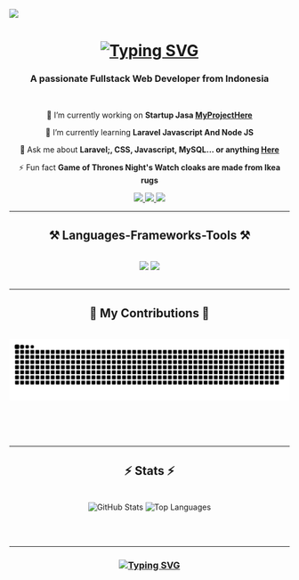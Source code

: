 <a align="right" href="https://visitorbadge.io/status?path=riskiai"><img src="https://api.visitorbadge.io/api/visitors?path=riskiai&label=VISITORS&countColor=%23263759" /></a>

<h1 align="center">
<a href="https://git.io/typing-svg"><img src="https://readme-typing-svg.herokuapp.com?font=Iner&weight=600&size=30&duration=7000&pause=1000&center=true&random=false&width=500&height=100&lines=Hi+There!%F0%9F%96%90;I'm+Riski+Ahmad+Ilham!" alt="Typing SVG" /></a>
</h1>

<h3 align="center">A passionate Fullstack Web Developer from Indonesia</h3>

<br/>

<div align="center">
 
 🔭 I’m currently working on **Startup Jasa  [MyProjectHere](https://startupdesign.my.id/)**
 
 🌱 I’m currently learning **Laravel Javascript And Node JS**

 💬 Ask me about **Laravel;, CSS, Javascript, MySQL... or anything [Here](http://riskiahmadilham.my.id/)**

 ⚡ Fun fact **Game of Thrones Night's Watch cloaks are made from Ikea rugs**
 
 </div>
 
<div align="center"> 
  <a href="mailto:riskiahmadiilham@gmail.com">
    <img src="https://img.shields.io/badge/Gmail-333333?style=for-the-badge&logo=gmail&logoColor=red" />
  </a>
  <a href="https://www.linkedin.com/in/riski-ahmad-ilham-522a49234/" target="_blank">
    <img src="https://img.shields.io/badge/LinkedIn-0077B5?style=for-the-badge&logo=linkedin&logoColor=white" target="_blank" />
  </a>
  <a href="https://riskiproject-gihtub-io-7u7c.vercel.app/" target="_blank">
     <img src="https://img.shields.io/badge/Portfolio-FF5722?style=for-the-badge&logo=todoist&logoColor=white" target="_blank" /> <!-- sqlite, safari, google-chrome are other good icon options -->
  </a>
</div>

 <hr/>
 
<h2 align="center">⚒️ Languages-Frameworks-Tools ⚒️</h2>
<br/>
<div align="center">
    <img src="https://skillicons.dev/icons?i=javascript,bootstrap,html,css,tailwind,figma,vscode,github,git" />
    <img src="https://skillicons.dev/icons?i=nodejs,laravel,php,express,firebase,mongodb,mysql,linux" /><br>
</div>

<br/>
<hr/>

<div align="center">
  <h2>🐍 My Contributions 🐍</h2>
  <br>
  <img alt="snake eating my contributions" src="https://raw.githubusercontent.com/salesp07/salesp07/output/github-contribution-grid-snake.svg" />
  
  <br/><br/><br/>
</div>

<hr/>

<h2 align="center">⚡ Stats ⚡</h2>
<br>
<div align="center">
 <img width=390 align="center" margin-left=20 src="https://github-readme-stats.vercel.app/api?username=riskiai&theme=dark&show_icons=true&hide_border=false&count_private=true" alt="GitHub Stats">
  <img width=380 align="center" src="https://github-readme-stats.vercel.app/api/top-langs/?username=riskiai&theme=dark&show_icons=true&hide_border=true&layout=compact" alt="Top Languages">
<!--    <img width=380 align="center" src="https://github-readme-streak-stats.herokuapp.com/?user=riskiai&theme=dark&hide_border=true" alt="GitHub Streak"> -->
  <br/>

</div>




<br/><br/>
<hr/>

<h3 align="center">
  <a href="https://git.io/typing-svg"><img src="https://readme-typing-svg.herokuapp.com?font=Iner&weight=600&size=30&duration=7000&pause=1000&center=true&random=false&width=600&height=100&lines=Thanks+For+Visiting!%E2%9C%8C;Shoot+me+a+message+on+Linkedin!" alt="Typing SVG" /></a>
</h3>

<br/>
